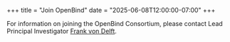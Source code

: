 +++
title = "Join OpenBind"
date = "2025-06-08T12:00:00-07:00"
+++

For information on joining the OpenBind Consortium, please contact Lead Principal Investigator [Frank von Delft](mailto:frank.von-delft@diamond.ac.uk).

